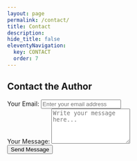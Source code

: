 ```yaml
---
layout: page
permalink: /contact/
title: Contact
description: 
hide_title: false
eleventyNavigation:
  key: CONTACT
  order: 7
---
```


<div class="contact-section">
    <h2 class="contact-heading">Contact the Author</h2>
    <form
        action="https://formspree.io/f/xnnpjwby"
        method="POST"
        class="contact-form"
    >
        <div class="form-group">
            <label for="email" class="form-label">Your Email:</label>
            <input type="email" id="email" name="email" class="form-input" placeholder="Enter your email address" required>
        </div>
        <div class="form-group">
            <label for="message" class="form-label">Your Message:</label>
            <textarea id="message" name="message" rows="5" class="form-textarea" placeholder="Write your message here..." required></textarea>
        </div>
        <div class="form-group">
            <button type="submit" class="form-button">Send Message</button>
        </div>
    </form>
</div>

